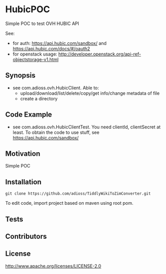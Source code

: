 # HubicPOC
Simple POC to test OVH HUBIC API

See:
* for auth: https://api.hubic.com/sandbox/ and https://api.hubic.com/docs/#/oauth2
* for openstack usage: http://developer.openstack.org/api-ref-objectstorage-v1.html

## Synopsis
* see com.adioss.ovh.HubicClient. Able to:
  * upload/download/list/delete/copy/get info/change metadata of file
  * create a directory

## Code Example

* see com.adioss.ovh.HubicClientTest. You need clientId, clientSecret at least. To obtain the code to use stuff, see https://api.hubic.com/sandbox/

## Motivation

Simple POC

## Installation

    git clone https://github.com/adioss/TiddlyWikiToZimConverter.git

To edit code, import project based on maven using root pom.

## Tests

## Contributors

## License

http://www.apache.org/licenses/LICENSE-2.0
